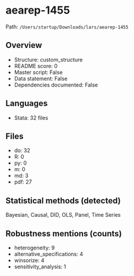 # aearep-1455

Path: `/Users/startup/Downloads/lars/aearep-1455`

## Overview
- Structure: custom_structure
- README score: 0
- Master script: False
- Data statement: False
- Dependencies documented: False

## Languages
- Stata: 32 files

## Files
- do: 32
- R: 0
- py: 0
- m: 0
- md: 3
- pdf: 27

## Statistical methods (detected)
Bayesian, Causal, DID, OLS, Panel, Time Series

## Robustness mentions (counts)
- heterogeneity: 9
- alternative_specifications: 4
- winsorize: 4
- sensitivity_analysis: 1